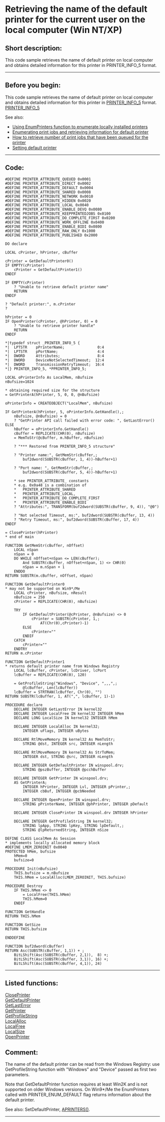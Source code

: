 <link rel="stylesheet" type="text/css" href="../css/win32api.css">  
<link rel="stylesheet" href="https://cdnjs.cloudflare.com/ajax/libs/font-awesome/4.7.0/css/font-awesome.min.css">

# Retrieving the name of the default printer for the current user on the local computer (Win NT/XP)

## Short description:
This code sample retrieves the name of default printer on local computer and obtains detailed information for this printer in PRINTER_INFO_5 format.   
***  


## Before you begin:
This code sample retrieves the name of default printer on local computer and obtains detailed information for this printer in <a href="http://msdn.microsoft.com/library/default.asp?url=/library/en-us/gdi/prntspol_8gz6.asp">PRINTER_INFO_5</a> format. [PRINTER_INFO_5](sample_000.md)  

See also:

* [Using EnumPrinters function to enumerate locally installed printers](sample_146.md)  
* [Enumerating print jobs and retrieving information for default printer](sample_368.md)  
* [How to retrieve number of print jobs that have been queued for the printer](sample_367.md)  
* [Setting default printer](sample_589.md)  
  
***  


## Code:
```foxpro  
#DEFINE PRINTER_ATTRIBUTE_QUEUED 0x0001
#DEFINE PRINTER_ATTRIBUTE_DIRECT 0x0002
#DEFINE PRINTER_ATTRIBUTE_DEFAULT 0x0004
#DEFINE PRINTER_ATTRIBUTE_SHARED 0x0008
#DEFINE PRINTER_ATTRIBUTE_NETWORK 0x0010
#DEFINE PRINTER_ATTRIBUTE_HIDDEN 0x0020
#DEFINE PRINTER_ATTRIBUTE_LOCAL 0x0040
#DEFINE PRINTER_ATTRIBUTE_ENABLE_DEVQ 0x0080
#DEFINE PRINTER_ATTRIBUTE_KEEPPRINTEDJOBS 0x0100
#DEFINE PRINTER_ATTRIBUTE_DO_COMPLETE_FIRST 0x0200
#DEFINE PRINTER_ATTRIBUTE_WORK_OFFLINE 0x0400
#DEFINE PRINTER_ATTRIBUTE_ENABLE_BIDI 0x0800
#DEFINE PRINTER_ATTRIBUTE_RAW_ONLY 0x1000
#DEFINE PRINTER_ATTRIBUTE_PUBLISHED 0x2000

DO declare

LOCAL cPrinter, hPrinter, cBuffer

cPrinter = GetDefaultPrinter0()
IF EMPTY(cPrinter)
	cPrinter = GetDefaultPrinter1()
ENDIF

IF EMPTY(cPrinter)
	? "Unable to retrieve default printer name"
	RETURN
ENDIF

? "Default printer:", m.cPrinter
?

hPrinter = 0
IF OpenPrinter(cPrinter, @hPrinter, 0) = 0
	? "Unable to retrieve printer handle"
	RETURN
ENDIF

*|typedef struct _PRINTER_INFO_5 {
*|  LPTSTR    pPrinterName;               0:4
*|  LPTSTR    pPortName;                  4:4
*|  DWORD     Attributes;                 8:4
*|  DWORD     DeviceNotSelectedTimeout;  12:4
*|  DWORD     TransmissionRetryTimeout;  16:4
*|} PRINTER_INFO_5, *PPRINTER_INFO_5;

LOCAL oPrinterInfo As LocalMem, nBufsize
nBufsize=1024

* obtaining required size for the structure
= GetPrinterA(hPrinter, 5, 0, 0, @nBufsize)

oPrinterInfo = CREATEOBJECT("LocalMem", nBufsize)

IF GetPrinterA(hPrinter, 5, oPrinterInfo.GetHandle(),;
	nBufsize, @nBufsize) = 0
	? "GetPrinter API call failed with error code: ", GetLastError()
ELSE
	hBuffer = oPrinterInfo.GetHandle()
	cBuffer = REPLICATE(CHR(0), nBufsize)
	= MemToStr(@cBuffer, m.hBuffer, nBufsize)
	
	? "*** Restored from PRINTER_INFO_5 structure"

	? "Printer name:", GetMemStr(cBuffer,;
		buf2dword(SUBSTR(cBuffer, 1, 4))-hBuffer+1)

	? "Port name: ", GetMemStr(cBuffer,;
		buf2dword(SUBSTR(cBuffer, 5, 4))-hBuffer+1)

	* see PRINTER_ATTRIBUTE_ constants
	* e.g. 0x0a48 is a combination of
	*	PRINTER_ATTRIBUTE_SHARED
	*	PRINTER_ATTRIBUTE_LOCAL,
	*	PRINTER_ATTRIBUTE_DO_COMPLETE_FIRST
	*	PRINTER_ATTRIBUTE_ENABLE_BIDI
	? "Attributes:", TRANSFORM(buf2dword(SUBSTR(cBuffer, 9, 4)), "@0")

	? "Not selected Timeout, ms:", buf2dword(SUBSTR(cBuffer, 13, 4))
	? "Retry Timeout, ms:", buf2dword(SUBSTR(cBuffer, 17, 4))
ENDIF

= ClosePrinter(hPrinter)
* end of main

FUNCTION GetMemStr(cBuffer, nOffset)
	LOCAL nSpan
	nSpan = 0
	DO WHILE nOffset+nSpan <= LEN(cBuffer);
		And SUBSTR(cBuffer, nOffset+nSpan, 1) <> CHR(0)
		nSpan = m.nSpan + 1
	ENDDO
RETURN SUBSTR(m.cBuffer, nOffset, nSpan)

FUNCTION GetDefaultPrinter0
* may not be supported on Win9*/Me
	LOCAL cPrinter, nBufsize, nResult
	nBufsize = 250
	cPrinter = REPLICATE(CHR(0), nBufsize)

	TRY
		IF GetDefaultPrinter(@cPrinter, @nBufsize) <> 0
			cPrinter = SUBSTR(cPrinter, 1,;
				AT(Chr(0),cPrinter)-1)
		ELSE
			cPrinter=""
		ENDIF
	CATCH
		cPrinter=""
	ENDTRY
RETURN m.cPrinter

FUNCTION GetDefaultPrinter1
* returns default printer name from Windows Registry
	LOCAL lcBuffer, cPrinter, lcDriver, lcPort
	lcBuffer = REPLICATE(CHR(0), 120)

	= GetProfileString("Windows", "Device", ",,,",;
		@lcBuffer, Len(lcBuffer))
	lcBuffer = STRTRAN(lcBuffer, Chr(0), "")
RETURN SUBSTR(lcBuffer, 1, AT(",", lcBuffer, 1)-1)

PROCEDURE declare
	DECLARE INTEGER GetLastError IN kernel32
	DECLARE INTEGER LocalFree IN kernel32 INTEGER hMem
	DECLARE LONG LocalSize IN kernel32 INTEGER hMem

	DECLARE INTEGER LocalAlloc IN kernel32;
		INTEGER uFlags, INTEGER uBytes

	DECLARE RtlMoveMemory IN kernel32 As MemToStr;
		STRING @dst, INTEGER src, INTEGER nLength

	DECLARE RtlMoveMemory IN kernel32 As StrToMem;
		INTEGER dst, STRING @src, INTEGER nLength

	DECLARE INTEGER GetDefaultPrinter IN winspool.drv;
		STRING @pszBuffer, INTEGER @pcchBuffer

	DECLARE INTEGER GetPrinter IN winspool.drv;
	AS GetPrinterA;
		INTEGER hPrinter, INTEGER Lvl, INTEGER pPrinter,;
		INTEGER cbBuf, INTEGER @pcbNeeded

	DECLARE INTEGER OpenPrinter IN winspool.drv;
		STRING pPrinterName, INTEGER @phPrinter, INTEGER pDefault

	DECLARE INTEGER ClosePrinter IN winspool.drv INTEGER hPrinter

	DECLARE INTEGER GetProfileString IN kernel32;
		STRING lpApp, STRING lpKey, STRING lpDefault,;
		STRING @lpReturnedString, INTEGER nSize

DEFINE CLASS LocalMem As Session
* implements locally allocated memory block
#DEFINE LMEM_ZEROINIT 0x0040
PROTECTED hMem, bufsize
	hMem=0
	bufsize=0

PROCEDURE Init(nBufsize)
	THIS.bufsize = m.nBufsize
	THIS.hMem = LocalAlloc(LMEM_ZEROINIT, THIS.bufsize)

PROCEDURE Destroy
	IF THIS.hMem <> 0
		= LocalFree(THIS.hMem)
		THIS.hMem=0
	ENDIF

FUNCTION GetHandle
RETURN THIS.hMem

FUNCTION GetSize
RETURN THIS.bufsize

ENDDEFINE

FUNCTION buf2dword(cBuffer)
RETURN Asc(SUBSTR(cBuffer, 1,1)) + ;
	BitLShift(Asc(SUBSTR(cBuffer, 2,1)),  8) +;
	BitLShift(Asc(SUBSTR(cBuffer, 3,1)), 16) +;
	BitLShift(Asc(SUBSTR(cBuffer, 4,1)), 24)  
```  
***  


## Listed functions:
[ClosePrinter](../libraries/winspool.drv/ClosePrinter.md)  
[GetDefaultPrinter](../libraries/winspool.drv/GetDefaultPrinter.md)  
[GetLastError](../libraries/kernel32/GetLastError.md)  
[GetPrinter](../libraries/winspool.drv/GetPrinter.md)  
[GetProfileString](../libraries/kernel32/GetProfileString.md)  
[LocalAlloc](../libraries/kernel32/LocalAlloc.md)  
[LocalFree](../libraries/kernel32/LocalFree.md)  
[LocalSize](../libraries/kernel32/LocalSize.md)  
[OpenPrinter](../libraries/winspool.drv/OpenPrinter.md)  

## Comment:
The name of the default printer can be read from the Windows Registry: use GetProfileString function with "Windows" and "Device" passed as first two parameters.  
  
Note that GetDefaultPrinter function requires at least Win2K and is not supported on older Windows versions. On Win9*/Me the EnumPrinters called with PRINTER_ENUM_DEFAULT flag returns information about the default printer.  
  
See also: SetDefaultPrinter, <a href="http://msdn.microsoft.com/library/default.asp?url=/library/en-us/dv_foxhelp9/html/95287c74-24b9-460b-bfec-4c78f5358417.asp">APRINTERS()</a>.  
  
***  


